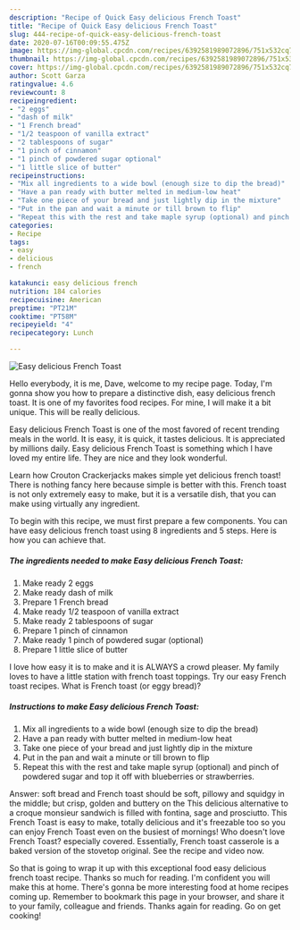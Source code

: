 ```yaml
---
description: "Recipe of Quick Easy delicious French Toast"
title: "Recipe of Quick Easy delicious French Toast"
slug: 444-recipe-of-quick-easy-delicious-french-toast
date: 2020-07-16T00:09:55.475Z
image: https://img-global.cpcdn.com/recipes/6392581989072896/751x532cq70/easy-delicious-french-toast-recipe-main-photo.jpg
thumbnail: https://img-global.cpcdn.com/recipes/6392581989072896/751x532cq70/easy-delicious-french-toast-recipe-main-photo.jpg
cover: https://img-global.cpcdn.com/recipes/6392581989072896/751x532cq70/easy-delicious-french-toast-recipe-main-photo.jpg
author: Scott Garza
ratingvalue: 4.6
reviewcount: 8
recipeingredient:
- "2 eggs"
- "dash of milk"
- "1 French bread"
- "1/2 teaspoon of vanilla extract"
- "2 tablespoons of sugar"
- "1 pinch of cinnamon"
- "1 pinch of powdered sugar optional"
- "1 little slice of butter"
recipeinstructions:
- "Mix all ingredients to a wide bowl (enough size to dip the bread)"
- "Have a pan ready with butter melted in medium-low heat"
- "Take one piece of your bread and just lightly dip in the mixture"
- "Put in the pan and wait a minute or till brown to flip"
- "Repeat this with the rest and take maple syrup (optional) and pinch of powdered sugar and top it off with blueberries or strawberries."
categories:
- Recipe
tags:
- easy
- delicious
- french

katakunci: easy delicious french 
nutrition: 184 calories
recipecuisine: American
preptime: "PT21M"
cooktime: "PT58M"
recipeyield: "4"
recipecategory: Lunch

---
```



![Easy delicious French Toast](https://img-global.cpcdn.com/recipes/6392581989072896/751x532cq70/easy-delicious-french-toast-recipe-main-photo.jpg)

Hello everybody, it is me, Dave, welcome to my recipe page. Today, I'm gonna show you how to prepare a distinctive dish, easy delicious french toast. It is one of my favorites food recipes. For mine, I will make it a bit unique. This will be really delicious.

Easy delicious French Toast is one of the most favored of recent trending meals in the world. It is easy, it is quick, it tastes delicious. It is appreciated by millions daily. Easy delicious French Toast is something which I have loved my entire life. They are nice and they look wonderful.

Learn how Crouton Crackerjacks makes simple yet delicious french toast! There is nothing fancy here because simple is better with this. French toast is not only extremely easy to make, but it is a versatile dish, that you can make using virtually any ingredient.


To begin with this recipe, we must first prepare a few components. You can have easy delicious french toast using 8 ingredients and 5 steps. Here is how you can achieve that.

<!--inarticleads1-->

##### The ingredients needed to make Easy delicious French Toast:

1. Make ready 2 eggs
1. Make ready dash of milk
1. Prepare 1 French bread
1. Make ready 1/2 teaspoon of vanilla extract
1. Make ready 2 tablespoons of sugar
1. Prepare 1 pinch of cinnamon
1. Make ready 1 pinch of powdered sugar (optional)
1. Prepare 1 little slice of butter


I love how easy it is to make and it is ALWAYS a crowd pleaser. My family loves to have a little station with french toast toppings. Try our easy French toast recipes. What is French toast (or eggy bread)? 

<!--inarticleads2-->

##### Instructions to make Easy delicious French Toast:

1. Mix all ingredients to a wide bowl (enough size to dip the bread)
1. Have a pan ready with butter melted in medium-low heat
1. Take one piece of your bread and just lightly dip in the mixture
1. Put in the pan and wait a minute or till brown to flip
1. Repeat this with the rest and take maple syrup (optional) and pinch of powdered sugar and top it off with blueberries or strawberries.


Answer: soft bread and French toast should be soft, pillowy and squidgy in the middle; but crisp, golden and buttery on the This delicious alternative to a croque monsieur sandwich is filled with fontina, sage and prosciutto. This French Toast is easy to make, totally delicious and it&#39;s freezable too so you can enjoy French Toast even on the busiest of mornings! Who doesn&#39;t love French Toast? especially covered. Essentially, French toast casserole is a baked version of the stovetop original. See the recipe and video now. 

So that is going to wrap it up with this exceptional food easy delicious french toast recipe. Thanks so much for reading. I'm confident you will make this at home. There's gonna be more interesting food at home recipes coming up. Remember to bookmark this page in your browser, and share it to your family, colleague and friends. Thanks again for reading. Go on get cooking!
